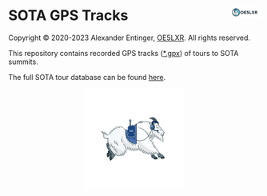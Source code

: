 <a href="https://oe5lxr.at/"><img align="right" src="https://github.com/oe5lxr/.github/raw/main/logo/oe5lxr-mountain-goat-horizontal.png" width="12%"></a>
SOTA GPS Tracks
===============

Copyright © 2020-2023 Alexander Entinger, [OE5LXR](https://oe5lxr.at/). All rights reserved.

This repository contains recorded GPS tracks ([*.gpx](https://en.wikipedia.org/wiki/GPS_Exchange_Format)) of tours to SOTA summits.

The full SOTA tour database can be found [here](https://oe5lxr.at/sota/tour-database/).

<p align="center">
  <a href="https://oe5lxr.at/"><img src="https://github.com/oe5lxr/.github/raw/main/logo/oe5lxr-mountain-goat.png" width="40%"></a>
</p>
